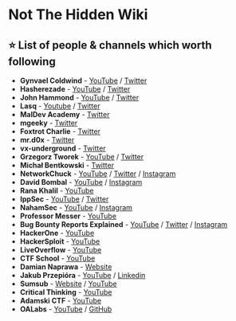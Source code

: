 # Not The Hidden Wiki

⭐ List of people & channels which worth following
-----

* **Gynvael Coldwind** - [YouTube](https://www.youtube.com/user/gynvaelcoldwind) / [Twitter](https://twitter.com/gynvael)
* **Hasherezade** - [YouTube](https://www.youtube.com/channel/UCNWVswPNgn5kutPNa5sprkg) / [Twitter](https://twitter.com/hasherezade)
* **John Hammond** - [YouTube](https://www.youtube.com/@_JohnHammond) / [Twitter](https://twitter.com/_JohnHammond)
* **Lasq** - [Youtube](https://www.youtube.com/c/MalfindLabs) / [Twitter](https://twitter.com/lasq88)
* **MalDev Academy** - [Twitter](https://twitter.com/MalDevAcademy)
* **mgeeky** - [Twitter](https://twitter.com/mariuszbit)
* **Foxtrot Charlie** - [Twitter](https://twitter.com/foxtrot_0x4fult)
* **mr.d0x** - [Twitter](https://twitter.com/mrd0x)
* **vx-underground** - [Twitter](https://twitter.com/vxunderground)
* **Grzegorz Tworek** - [YouTube](https://www.youtube.com/channel/UC57ReegGY3tk69I-bLpjdEw) / [Twitter](https://twitter.com/0gtweet)
* **Michał Bentkowski** - [Twitter](https://twitter.com/SecurityMB)
* **NetworkChuck** - [YouTube](https://www.youtube.com/channel/UC9x0AN7BWHpCDHSm9NiJFJQ) / [Twitter](https://twitter.com/networkchuck) / [Instagram](https://www.instagram.com/networkchuck/)
* **David Bombal** - [YouTube](https://www.youtube.com/@davidbombal) / [Instagram](https://www.instagram.com/davidbombal/)
* **Rana Khalil** - [YouTube](https://www.youtube.com/@RanaKhalil101)
* **IppSec** - [YouTube](https://www.youtube.com/@ippsec) / [Twitter](https://twitter.com/ippsec)
* **NahamSec** - [YouTube](https://www.youtube.com/@NahamSec) / [Instagram](https://www.instagram.com/nahamsec/)
* **Professor Messer** - [YouTube](https://www.youtube.com/@professormesser)
* **Bug Bounty Reports Explained** - [YouTube](https://www.youtube.com/@BugBountyReportsExplained) / [Twitter](https://twitter.com/gregxsunday) / [Instagram](https://www.instagram.com/gregxsunday/)
* **HackerOne** - [YouTube](https://www.youtube.com/@HackerOneTV)
* **HackerSploit** - [YouTube](https://www.youtube.com/HackerSploit)
* **LiveOverflow** - [YouTube](https://www.youtube.com/@LiveOverflow)
* **CTF School** - [YouTube](https://www.youtube.com/c/CTFSchool)
* **Damian Naprawa** - [Website](https://wkontenerach.pl/)
* **Jakub Przepióra** - [YouTube](https://www.youtube.com/channel/UCJE4aNuiSMo-6daasSfu-0w) / [Linkedin](https://www.linkedin.com/in/jakub-przepiora)
* **Sumsub** - [Website](https://sumsub.com/) / [YouTube](https://www.youtube.com/@Sumsubcom)
* **Critical Thinking** - [YouTube](https://www.youtube.com/@criticalthinkingpodcast)
* **Adamski CTF** - [YouTube](https://www.youtube.com/c/AdamskiCTF)
* **OALabs** - [YouTube](https://www.youtube.com/c/OALabs) / [GitHub](https://github.com/OALabs)